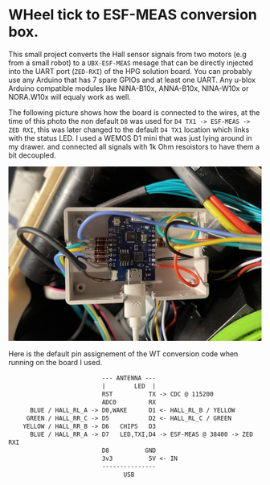 # WHeel tick to ESF-MEAS conversion box.

This small project converts the Hall sensor signals from two motors (e.g from a small robot) to a ``UBX-ESF-MEAS`` mesage that can be directly injected into the UART port (``ZED-RXI``) of the HPG solution board. You can probably use any Arduino that has 7 spare GPIOs and at least one UART. Any u-blox Arduino compatible modules like NINA-B10x, ANNA-B10x, NINA-W10x or NORA.W10x will equaly work as well.

The following picture shows how the board is connected to the wires, at the time of this photo the non default ``D8`` was used for ``D4 TX1 -> ESF-MEAS -> ZED RXI``, this was later changed to the default ``D4 TX1`` location which links with the status LED. I used a WEMOS D1 mini that was just lying around in my drawer. and connected all signals with 1k Ohm resoistors to have them a bit decoupled. 

![Mower conversion box](../../docu/Mower_WtBox.png)

Here is the default pin assignement of the WT conversion code when running on the board I used. 

```
                          --- ANTENNA ---
                          |        LED  |
                          RST          TX -> CDC @ 115200
                          ADC0         RX 
      BLUE / HALL_RL_A -> D0,WAKE      D1 <- HALL_RL_B / YELLOW 
     GREEN / HALL_RR_C -> D5           D2 <- HALL_RL_C / GREEN
    YELLOW / HALL_RR_B -> D6   CHIPS   D3
      BLUE / HALL_RR_A -> D7   LED,TXI,D4 -> ESF-MEAS @ 38400 -> ZED RXI
                          D8          GND
                          3v3          5V <- IN
                          ---------------
                                USB
```
